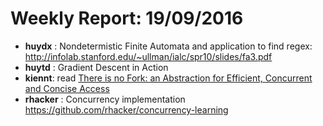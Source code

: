 # Weekly Report: 19/09/2016

- **huydx** : Nondetermistic Finite Automata and application to find regex: http://infolab.stanford.edu/~ullman/ialc/spr10/slides/fa3.pdf
- **huytd** : Gradient Descent in Action
- **kiennt**: read [There is no Fork: an Abstraction for Efficient, Concurrent and Concise Access](http://community.haskell.org/~simonmar/papers/haxl-icfp14.pdf)
- **rhacker** : Concurrency implementation
https://github.com/rhacker/concurrency-learning
